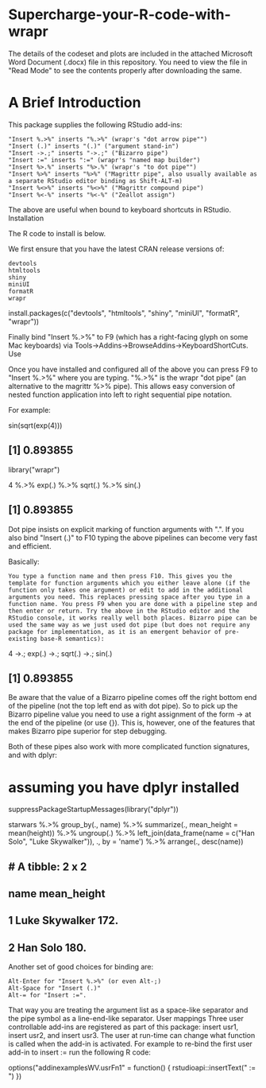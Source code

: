 # Supercharge-your-R-code-with-wrapr

The details of the codeset and plots are included in the attached Microsoft Word Document (.docx) file in this repository. 
You need to view the file in "Read Mode" to see the contents properly after downloading the same.

A Brief Introduction
=====================

This package supplies the following RStudio add-ins:

    "Insert %.>%" inserts "%.>%" (wrapr's "dot arrow pipe"")
    "Insert (.)" inserts "(.)" ("argument stand-in")
    "Insert ->.;" inserts "->.;" ("Bizarro pipe")
    "Insert :=" inserts ":=" (wrapr's "named map builder")
    "Insert %>.%" inserts "%>.%" (wrapr's "to dot pipe"")
    "Insert %>%" inserts "%>%" ("Magrittr pipe", also usually available as a separate RStudio editor binding as Shift-ALT-m)
    "Insert %<>%" inserts "%<>%" ("Magrittr compound pipe")
    "Insert %<-%" inserts "%<-%" ("Zeallot assign")

The above are useful when bound to keyboard shortcuts in RStudio.
Installation

The R code to install is below.

We first ensure that you have the latest CRAN release versions of:

    devtools
    htmltools
    shiny
    miniUI
    formatR
    wrapr

install.packages(c("devtools", "htmltools", "shiny", 
                   "miniUI", "formatR", "wrapr"))

Finally bind "Insert %.>%" to F9 (which has a right-facing glyph on some Mac keyboards) via Tools->Addins->BrowseAddins->KeyboardShortCuts.
Use

Once you have installed and configured all of the above you can press F9 to "Insert %.>%" where you are typing. "%.>%" is the wrapr "dot pipe" (an alternative to the magrittr %>% pipe). This allows easy conversion of nested function application into left to right sequential pipe notation.

For example:

sin(sqrt(exp(4)))

## [1] 0.893855

library("wrapr")

4 %.>%
    exp(.) %.>%
    sqrt(.) %.>%
    sin(.)

## [1] 0.893855

Dot pipe insists on explicit marking of function arguments with ".". If you also bind "Insert (.)" to F10 typing the above pipelines can become very fast and efficient.

Basically:

    You type a function name and then press F10. This gives you the template for function arguments which you either leave alone (if the function only takes one argument) or edit to add in the additional arguments you need. This replaces pressing space after you type in a function name. You press F9 when you are done with a pipeline step and then enter or return. Try the above in the RStudio editor and the RStudio console, it works really well both places. Bizarro pipe can be used the same way as we just used dot pipe (but does not require any package for implementation, as it is an emergent behavior of pre-existing base-R semantics):

4 ->.;
    exp(.) ->.;
    sqrt(.) ->.;
    sin(.)

## [1] 0.893855

Be aware that the value of a Bizarro pipeline comes off the right bottom end of the pipeline (not the top left end as with dot pipe). So to pick up the Bizarro pipeline value you need to use a right assignment of the form -> at the end of the pipeline (or use {}). This is, however, one of the features that makes Bizarro pipe superior for step debugging.

Both of these pipes also work with more complicated function signatures, and with dplyr:

# assuming you have dplyr installed
suppressPackageStartupMessages(library("dplyr"))

starwars %.>%
    group_by(., name) %.>%
    summarize(., mean_height = mean(height)) %.>%
    ungroup(.) %.>%
    left_join(data_frame(name = c("Han Solo", 
                                "Luke Skywalker")), 
            ., 
            by = 'name') %.>%
    arrange(., desc(name))

## # A tibble: 2 x 2
##   name           mean_height
##   <chr>                <dbl>
## 1 Luke Skywalker        172.
## 2 Han Solo              180.

Another set of good choices for binding are:

    Alt-Enter for "Insert %.>%" (or even Alt-;)
    Alt-Space for "Insert (.)"
    Alt-= for "Insert :=".

That way you are treating the argument list as a space-like separator and the pipe symbol as a line-end-like separator.
User mappings Three user controllable add-ins are registered as part of this package: insert usr1, insert usr2, and insert usr3. 
The user at run-time can change what function is called when the add-in is activated. 
For example to re-bind the first user add-in to insert := run the following R code:

options("addinexamplesWV.usrFn1" = function() { rstudioapi::insertText(" := ") })
